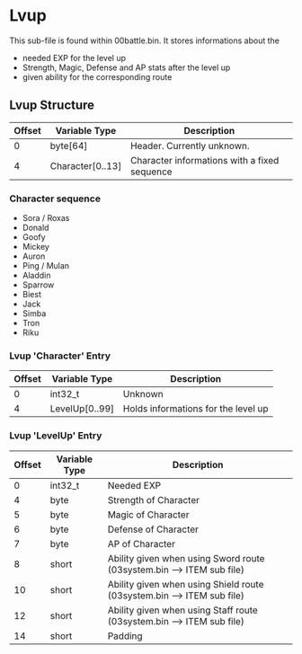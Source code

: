 # Lvup
This sub-file is found within 00battle.bin. It stores informations about the
- needed EXP for the level up
- Strength, Magic, Defense and AP stats after the level up
- given ability for the corresponding route

## Lvup Structure

| Offset | Variable Type | Description |
|--------|---------------|-------------|
| 0 	 | byte[64] | Header. Currently unknown. 
| 4 	 | Character[0..13] | Character informations with a fixed sequence 

### Character sequence
 - Sora / Roxas
 - Donald
 - Goofy
 - Mickey
 - Auron
 - Ping / Mulan
 - Aladdin
 - Sparrow
 - Biest
 - Jack
 - Simba
 - Tron
 - Riku

### Lvup 'Character' Entry

| Offset | Variable Type | Description |
|--------|---------------|-------------|
| 0 	 | int32_t | Unknown 
| 4 	 | LevelUp[0..99] | Holds informations for the level up 

### Lvup 'LevelUp' Entry

| Offset | Variable Type | Description |
|--------|---------------|-------------|
| 0 	| int32_t | Needed EXP 
| 4 	| byte | Strength of Character 
| 5 	| byte | Magic of Character 
| 6 	| byte | Defense of Character 
| 7 	| byte | AP of Character 
| 8 	| short | Ability given when using Sword route (03system.bin --> ITEM sub file) 
| 10 	| short | Ability given when using Shield route (03system.bin --> ITEM sub file) 
| 12 	| short | Ability given when using Staff route (03system.bin --> ITEM sub file) 
| 14 	| short | Padding 